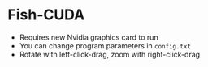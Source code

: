 # Fish-CUDA
* Requires new Nvidia graphics card to run
* You can change program parameters in `config.txt`
* Rotate with left-click-drag, zoom with right-click-drag
